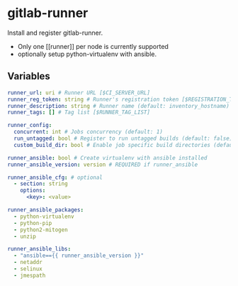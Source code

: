 gitlab-runner
=============
Install and register gitlab-runner.
+ Only one [[runner]] per node is currently supported
+ optionally setup python-virtualenv with ansible.
## Variables
```yaml
runner_url: uri # Runner URL [$CI_SERVER_URL]
runner_reg_token: string # Runner's registration token [$REGISTRATION_TOKEN]
runner_description: string # Runner name (default: inventory_hostname) [$RUNNER_NAME]
runner_tags: [] # Tag list [$RUNNER_TAG_LIST]

runner_config:
  concurrent: int # Jobs concurrency (default: 1)
  run_untagged: bool # Register to run untagged builds (default: false) [$REGISTER_RUN_UNTAGGED]
  custom_build_dir: bool # Enable job specific build directories (default: false) [$CUSTOM_BUILD_DIR_ENABLED]

runner_ansible: bool # Create virtualenv with ansible installed
runner_ansible_version: version # REQUIRED if runner_ansible

runner_ansible_cfg: # optional
  - section: string
    options:
      <key>: <value>

runner_ansible_packages:
  - python-virtualenv
  - python-pip
  - python2-mitogen
  - unzip

runner_ansible_libs:
  - "ansible=={{ runner_ansible_version }}"
  - netaddr
  - selinux
  - jmespath
```
